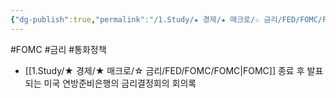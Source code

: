 ```yaml
---
{"dg-publish":true,"permalink":"/1.Study/★ 경제/★ 매크로/☆ 금리/FED/FOMC/FOMC 의사록/","created":"2024-08-22T13:43:06.802+09:00","updated":"2025-06-03T20:07:19.745+09:00"}
---
```


#FOMC #금리 #통화정책


- [[1.Study/★ 경제/★ 매크로/☆ 금리/FED/FOMC/FOMC\|FOMC]] 종료 후 발표되는 미국 연방준비은행의 금리결정회의 회의록